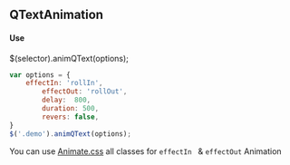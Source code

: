 ## QTextAnimation

#### Use
$(selector).animQText(options);

```javascript
var options = {
    effectIn: 'rollIn',
		effectOut: 'rollOut',
		delay:  800,
		duration: 500,
		revers: false,
}
$('.demo').animQText(options);
```
You can use [Animate.css](https://daneden.github.io/animate.css/) all classes for `` effectIn  `` & `` effectOut `` Animation
